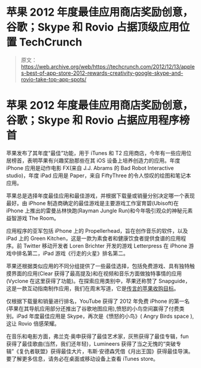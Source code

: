 # 苹果 2012 年度最佳应用商店奖励创意，谷歌；Skype 和 Rovio 占据顶级应用位置 TechCrunch

> 原文：<https://web.archive.org/web/https://techcrunch.com/2012/12/13/apples-best-of-app-store-2012-rewards-creativity-google-skype-and-rovio-take-top-app-spots/>

# 苹果 2012 年度最佳应用商店奖励创意，谷歌；Skype 和 Rovio 占据应用程序榜首

苹果发布了其年度“最佳”功能，用于 iTunes 和 T2 应用商店，今年有一些应用位居榜首，表明苹果有兴趣奖励那些在其 iOS 设备上培养创造力的应用。年度 iPhone 应用是动作电影 FX(来自 J.J. Abrams 的 Bad Robot Interactive studio)，年度 iPad 应用是 Paper，来自 FiftyThree 的令人惊叹的绘图和笔记本应用。

苹果总是选择年度最佳应用和最佳游戏，并根据下载量或销量分别决定哪一个表现最好。由 iPhone 制造商确定的最佳游戏是主要游戏工作室育碧(Ubisoft)在 iPhone 上推出的雷曼丛林快跑(Rayman Jungle Run)和今年吸引观众的神秘元素益智游戏 The Room。

应用程序的亚军包括 iPhone 上的 Propellerhead，旨在创作音乐的软件，以及 iPad 上的 Green Kitchen，这是一款为素食者和健康饮食者提供食谱的应用程序。前 Twitter 移动开发者 Loren Brichter 开发的游戏 Letterpress 在 iPhone 游戏中排名第二，iPad 游戏《行走的火星》排名第二。

苹果还根据类似应用的不同分组提供了一些最佳选择，包括免费游戏、具有独特触摸界面的应用(Clear 获得了最高提及)和在视频和音乐方面做独特事情的应用(Vyclone 在这里获得了功能)。在探索应用类别中，苹果还称赞了 Snapguide，这是一款互动指南制作应用，我们在周末写道，它是[传言的苹果收购目标](https://web.archive.org/web/20221003050246/https://beta.techcrunch.com/2012/12/09/yes-we-sometimes-write-about-rumors/)。

仅根据下载量和销量进行排名，YouTube 获得了 2012 年免费 iPhone 的第一名(苹果在其导航应用部分还推出了谷歌地图应用),愤怒的小鸟空间赢得了付费类别。iPad 年度最佳应用是 Skype，再次是《愤怒的小鸟》( Angry Birds space ),这让 Rovio 倍感荣耀。

在音乐和电影方面，弗兰克·奥申获得了最佳艺术家，灰熊获得了最佳专辑，fun 获得了最佳歌曲(当然，我们还年轻)，Lumineers 获得了当之无愧的“突破专辑”《复仇者联盟》获得最佳大片，韦斯·安德森凭借《月出王国》获得最佳导演。要了解更多信息，请务必在桌面或移动设备上查看 iTunes store。